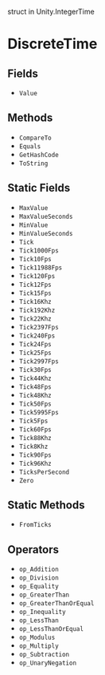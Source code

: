 struct in Unity.IntegerTime
# DiscreteTime

## Fields
- `Value`
## Methods
- `CompareTo`
- `Equals`
- `GetHashCode`
- `ToString`
## Static Fields
- `MaxValue`
- `MaxValueSeconds`
- `MinValue`
- `MinValueSeconds`
- `Tick`
- `Tick1000Fps`
- `Tick10Fps`
- `Tick11988Fps`
- `Tick120Fps`
- `Tick12Fps`
- `Tick15Fps`
- `Tick16Khz`
- `Tick192Khz`
- `Tick22Khz`
- `Tick2397Fps`
- `Tick240Fps`
- `Tick24Fps`
- `Tick25Fps`
- `Tick2997Fps`
- `Tick30Fps`
- `Tick44Khz`
- `Tick48Fps`
- `Tick48Khz`
- `Tick50Fps`
- `Tick5995Fps`
- `Tick5Fps`
- `Tick60Fps`
- `Tick88Khz`
- `Tick8Khz`
- `Tick90Fps`
- `Tick96Khz`
- `TicksPerSecond`
- `Zero`
## Static Methods
- `FromTicks`
## Operators
- `op_Addition`
- `op_Division`
- `op_Equality`
- `op_GreaterThan`
- `op_GreaterThanOrEqual`
- `op_Inequality`
- `op_LessThan`
- `op_LessThanOrEqual`
- `op_Modulus`
- `op_Multiply`
- `op_Subtraction`
- `op_UnaryNegation`
